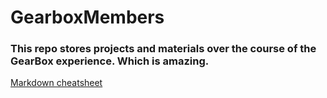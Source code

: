 # GearboxMembers
### This repo stores projects and materials over the course of the GearBox experience. __Which is amazing__.

[Markdown cheatsheet](https://github.com/adam-p/markdown-here/wiki/Markdown-Cheatsheet)
